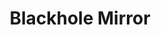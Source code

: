 ---
title: "Blackhole Mirror"
collection: projects
permalink: projects/bhi-filter/
excerpt: 'A camera filter that shows what you would look like if you used a blackhole as a mirror. The lensing effect has been exagerated to illustrate the photon rings.'
href: https://dominic-chang.github.io/bhi-filter/
image: '/images/projects/bhi-filter.jpeg'
---